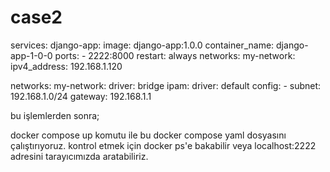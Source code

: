 # case2


services:
  django-app:
    image: django-app:1.0.0
    container_name: django-app-1-0-0
    ports:
      - 2222:8000
    restart: always
    networks:
      my-network:
        ipv4_address: 192.168.1.120


networks:
  my-network:
    driver: bridge
    ipam:
      driver: default
      config:
        - subnet: 192.168.1.0/24
          gateway: 192.168.1.1


bu işlemlerden sonra;

docker compose up komutu ile bu docker compose yaml dosyasını çalıştırıyoruz.
kontrol etmek için 
docker ps'e bakabilir veya localhost:2222 adresini tarayıcımızda aratabiliriz.